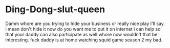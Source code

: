 # Ding-Dong-slut-queen

Damm whore are you trying to hide your business or really nice play I'll say. i mean don't hide it now do you want me to put it on internet i can help so that your daddy can also participate as well whore now wouldn't that be interesting.
fuck daddy is at home watching squid game season 2 my bad. 
